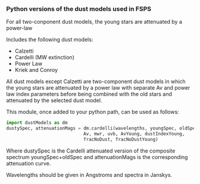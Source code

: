 ### Python versions of the dust models used in FSPS 

For all two-conponent dust models, the young stars are attenuated by a power-law

Includes the following dust models:
- Calzetti
- Cardelli (MW extinction)
- Power Law
- Kriek and Conroy

All dust models except Calzetti are two-component dust models in which the young stars are
attenuated by a power law with separate Av and power law index parameters before 
being combined with the old stars and attenuated by the selected dust model.

This module, once added to your python path, can be used as follows:

```python 
import dustModels as dm
dustySpec, attenuationMags = dm.cardelli(wavelengths, youngSpec, oldSpec,
                             Av, mwr, uvb, AvYoung, dustIndexYoung,
                             fracNoDust, fracNoDustYoung) 
```

Where dustySpec is the Cardelli attenuated version of the composite spectrum youngSpec+oldSpec 
and attenuationMags is the corresponding attenuation curve.

Wavelengths should be given in Angstroms and spectra in Janskys.
